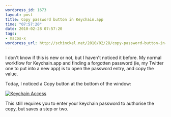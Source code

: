 ```yaml
--- 
wordpress_id: 1673
layout: post
title: Copy password button in Keychain.app
time: "07:57:20"
date: 2010-02-28 07:57:20
tags: 
- macos-x
wordpress_url: http://schinckel.net/2010/02/28/copy-password-button-in-keychainapp/
---
```

I don't know if this is new or not, but I haven't noticed it before. My normal workflow for Keychain.app and finding a forgotten password (ie, my Twitter one to put into a new app) is to open the password entry, and copy the value.

Today, I noticed a Copy button at the bottom of the window:

[![Keychain Access][1]][1]

This still requires you to enter your keychain password to authorise the copy, but saves a step or two.

   [1]: http://schinckel.net/images/Keychain%20Access.png

